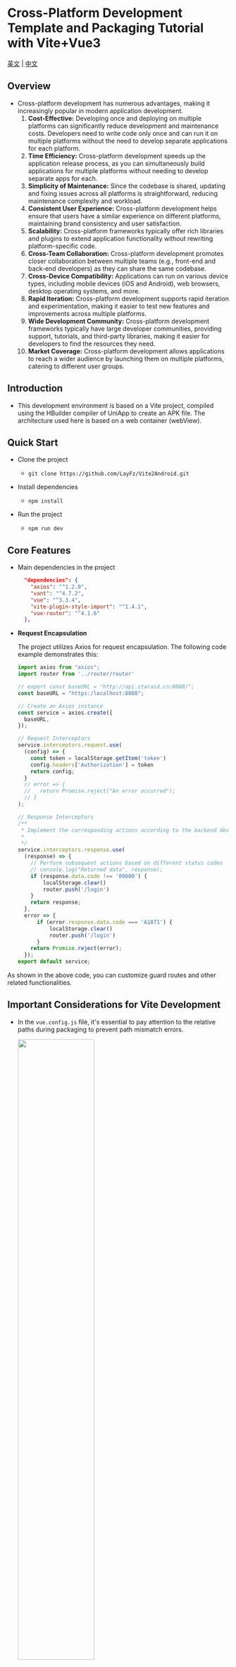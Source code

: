 # Cross-Platform Development Template and Packaging Tutorial with Vite+Vue3

 [英文](readme-en.md) | [中文](README.md)

## Overview
- Cross-platform development has numerous advantages, making it increasingly popular in modern application development.
  1. **Cost-Effective:** Developing once and deploying on multiple platforms can significantly reduce development and maintenance costs. Developers need to write code only once and can run it on multiple platforms without the need to develop separate applications for each platform.
  2. **Time Efficiency:** Cross-platform development speeds up the application release process, as you can simultaneously build applications for multiple platforms without needing to develop separate apps for each.
  3. **Simplicity of Maintenance:** Since the codebase is shared, updating and fixing issues across all platforms is straightforward, reducing maintenance complexity and workload.
  4. **Consistent User Experience:** Cross-platform development helps ensure that users have a similar experience on different platforms, maintaining brand consistency and user satisfaction.
  5. **Scalability:** Cross-platform frameworks typically offer rich libraries and plugins to extend application functionality without rewriting platform-specific code.
  6. **Cross-Team Collaboration:** Cross-platform development promotes closer collaboration between multiple teams (e.g., front-end and back-end developers) as they can share the same codebase.
  7. **Cross-Device Compatibility:** Applications can run on various device types, including mobile devices (iOS and Android), web browsers, desktop operating systems, and more.
  8. **Rapid Iteration:** Cross-platform development supports rapid iteration and experimentation, making it easier to test new features and improvements across multiple platforms.
  9. **Wide Development Community:** Cross-platform development frameworks typically have large developer communities, providing support, tutorials, and third-party libraries, making it easier for developers to find the resources they need.
  10. **Market Coverage:** Cross-platform development allows applications to reach a wider audience by launching them on multiple platforms, catering to different user groups.

## Introduction
- This development environment is based on a Vite project, compiled using the HBuilder compiler of UniApp to create an APK file. The architecture used here is based on a web container (webView).

## Quick Start
- Clone the project
  - `git clone https://github.com/LayFz/Vite2Android.git`

- Install dependencies
  - `npm install`

- Run the project
  - `npm run dev`

## Core Features
- Main dependencies in the project
  ```json
    "dependencies": {
      "axios": "^1.2.0",
      "vant": "^4.7.2",
      "vue": "^3.3.4",
      "vite-plugin-style-import": "^1.4.1",
      "vue-router": "^4.1.6"
    },
  ```
- **Request Encapsulation**

  The project utilizes Axios for request encapsulation. The following code example demonstrates this:

  ```javascript
  import axios from "axios";
  import router from '../router/router'
  
  // export const baseURL = "http://api.staraid.cn:8088/";
  const baseURL = "https:/localhost:8088";
  
  // Create an Axios instance
  const service = axios.create({
    baseURL,
  });
  
  // Request Interceptors
  service.interceptors.request.use(
    (config) => {
      const token = localStorage.getItem('token')
      config.headers['Authorization'] = token
      return config;
    }
    // error => {
    //   return Promise.reject("An error occurred");
    // }
  );
  
  // Response Interceptors
  /**
   * Implement the corresponding actions according to the backend development standards
   * 
   */
  service.interceptors.response.use(
    (response) => {
      // Perform subsequent actions based on different status codes
      // console.log("Returned data", response);
      if (response.data.code !== '00000') {
          localStorage.clear()
          router.push('/login')
      }
      return response;
    },
    error => {
        if (error.response.data.code === 'A1871') {
            localStorage.clear()
            router.push('/login')
        }
      return Promise.reject(error);
    });
  export default service;


As shown in the above code, you can customize guard routes and other related functionalities.

## Important Considerations for Vite Development

- In the `vue.config.js` file, it's essential to pay attention to the relative paths during packaging to prevent path mismatch errors.

  <img src="https://gitee.com/LayFz/Vite2Android/raw/main/img/2.png" width="60%">

  <span id="care">Declare it within the `defineConfig` node to ensure that relative paths do not cause errors during packaging.</span>
  
    ```javascript
    base: './'
	  ```

- In the index.html file, it contains the following code:
- ```index.html
  <!doctype html>
  <html lang="en">
  
  <head>
    <meta charset="UTF-8" />
    <link rel="icon" type="image/svg+xml" href="/vite.svg" />
    <meta name="viewport" content="width=device-width, initial-scale=1.0" />
    <title>Music Applicaition</title>
  </head>
  
  <body>
    <div id="app"></div>
    <script type="module" src="/src/main.js"></script>
    <script>
      // 禁用缩放
      function addMeta() {
        document
          .getElementsByTagName('head')[0]
          .append(
            '<meta name="viewport" content="width=device-width,initial-scale=1,minimum-scale=1,maximum-scale=1,user-scalable=no" />'
          )
      }
      setTimeout(addMeta, 3000)
  
      // 禁用双指放大
      document.documentElement.addEventListener(
        'touchstart',
        function (event) {
          if (event.touches.length > 1) {
            event.preventDefault()
          }
        },
        {
          passive: false,
        }
      )
  
      // 禁用双击放大
      var lastTouchEnd = 0
      document.documentElement.addEventListener(
        'touchend',
        function (event) {
          var now = Date.now()
          if (now - lastTouchEnd <= 300) {
            event.preventDefault()
          }
          lastTouchEnd = now
        },
        {
          passive: false,
        }
      )
    </script>
  
    <script>
      document.addEventListener('plusready', function () {
        var first = null;
        var webview = plus.webview.currentWebview();
        plus.key.addEventListener('backbutton', function () {
          webview.canBack(function (e) {
            if (e.canBack) {
              webview.back(); //这里不建议修改自己跳转的路径  
            } else {
              //首次按键，提示‘再按一次退出应用’  
              if (!first) {
                first = new Date().getTime(); //获取第一次点击的时间戳  
                // console.log('再按一次退出应用');//用自定义toast提示最好  
                // toast('双击返回键退出应用'); //调用自己写的吐丝提示 函数  
                plus.nativeUI.toast("再按一次退出应用", {
                  duration: 'short'
                }); //通过H5+ API 调用Android 上的toast 提示框  
                setTimeout(function () {
                  first = null;
                }, 1000);
              } else {
                if (new Date().getTime() - first < 1000) { //获取第二次点击的时间戳, 两次之差 小于 1000ms 说明1s点击了两次,  
                  plus.runtime.quit(); //退出应用  
                }
              }
            }
          })
        });
      });
    </script>
  </body>
  </html>
  ```
  The JavaScript part of the above code provides detailed instructions on configuring the Android app exit behavior and managing route guard permissions. Users can tailor these based on their specific needs. The final behavior for exiting the Android app is presented as follows, where the code checks if the user has triggered the exit action within one second:

![Exit Behavior](https://gitee.com/LayFz/Vite2Android/raw/main/img/1.png)

## How to Package

- Step 1

  - Execute `npm run build`.

    - <img src="https://gitee.com/LayFz/Vite2Android/raw/main/img/3.png" width="60%">

      This will generate the packaged `dist` directory.

    - <img src="https://gitee.com/LayFz/Vite2Android/raw/main/img/4.png" width="60%">

      It's essential to verify that the files referenced in your project adhere to relative path rules. Mismatches may result in a white screen issue, so please review the [considerations](#care) carefully.

- Step 2

  - Open Hbuilder and create a new H5+ project.

    <img src="https://gitee.com/LayFz/Vite2Android/raw/main/img/6.png" width="60%">

  - The directory structure at this point appears as follows:

    <img src="https://gitee.com/LayFz/Vite2Android/raw/main/img/8.png" width="60%">

  - Remove all files except for `manifest.json`.

    <img src="https://gitee.com/LayFz/Vite2Android/raw/main/img/9.png" width="60%">

    <img src="https://gitee.com/LayFz/Vite2Android/raw/main/img/10.png" width="60%">

    <img src="https://gitee.com/LayFz/Vite2Android/raw/main/img/11.png" width="60%">

    The provided files include the necessary app icons and permission-related configurations. You can customize them as needed.

- Step 3

  - Copy all the content from the packaged `dist` directory to the main directory of the H5+ project, as shown below:

    <img src="https://gitee.com/LayFz/Vite2Android/raw/main/img/12.png" width="60%">

- Step 4

  - Click on `Publish` -> `Cloud Package`.

    <img src="https://gitee.com/LayFz/Vite2Android/raw/main/img/13.png" width="60%">

    <img src="https://gitee.com/LayFz/Vite2Android/raw/main/img/14.png" width="60%">

    As shown above, customize the packaging based on your requirements. The process may take several minutes. During the validation process, it's recommended to use the keystore generated by native Android. If you're conducting a test, it may not be necessary. Typically, Android Studio can be used for native environment packaging as well.

    <img src="https://gitee.com/LayFz/Vite2Android/raw/main/img/15.png" width="60%">

    The result after the packaging is the `unpackage` directory, containing the APK file path. You can install and test it on an Android device.

## References

- [UniApp](https://uniapp.dcloud.io/)
- [Vite | Next Generation Frontend Tooling (vitejs.dev)](https://vitejs.dev/)
- [Vue.js - Progressive JavaScript Framework | Vue.js](https://vuejs.org/)
- [UniApp - https://uniapp.dcloud.net.cn/](https://uniapp.dcloud.net.cn/)